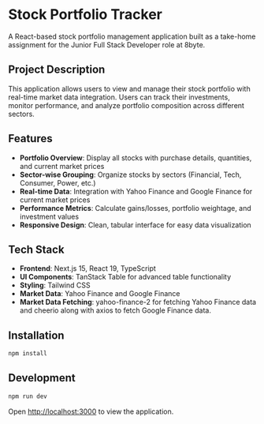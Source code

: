 # Stock Portfolio Tracker

A React-based stock portfolio management application built as a take-home assignment for the Junior Full Stack Developer role at 8byte.

## Project Description

This application allows users to view and manage their stock portfolio with real-time market data integration. Users can track their investments, monitor performance, and analyze portfolio composition across different sectors.

## Features

- **Portfolio Overview**: Display all stocks with purchase details, quantities, and current market prices
- **Sector-wise Grouping**: Organize stocks by sectors (Financial, Tech, Consumer, Power, etc.)
- **Real-time Data**: Integration with Yahoo Finance and Google Finance for current market prices
- **Performance Metrics**: Calculate gains/losses, portfolio weightage, and investment values
- **Responsive Design**: Clean, tabular interface for easy data visualization

## Tech Stack

- **Frontend**: Next.js 15, React 19, TypeScript
- **UI Components**: TanStack Table for advanced table functionality
- **Styling**: Tailwind CSS
- **Market Data**: Yahoo Finance and Google Finance
- **Market Data Fetching**: yahoo-finance-2 for fetching Yahoo Finance data and cheerio along with axios to fetch Google Finance data.

## Installation

```bash
npm install
```

## Development

```bash
npm run dev
```

Open [http://localhost:3000](http://localhost:3000) to view the application.
